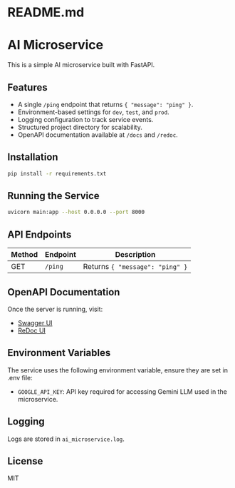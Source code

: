 # README.md

# AI Microservice

This is a simple AI microservice built with FastAPI.

## Features

- A single `/ping` endpoint that returns `{ "message": "ping" }`.
- Environment-based settings for `dev`, `test`, and `prod`.
- Logging configuration to track service events.
- Structured project directory for scalability.
- OpenAPI documentation available at `/docs` and `/redoc`.

## Installation

```sh
pip install -r requirements.txt
```

## Running the Service

```sh
uvicorn main:app --host 0.0.0.0 --port 8000
```

## API Endpoints

| Method | Endpoint | Description                     |
| ------ | -------- | ------------------------------- |
| GET    | `/ping`  | Returns `{ "message": "ping" }` |

## OpenAPI Documentation

Once the server is running, visit:

- [Swagger UI](http://127.0.0.1:8000/docs)
- [ReDoc UI](http://127.0.0.1:8000/redoc)

## Environment Variables

The service uses the following environment variable, ensure they are set in .env file:

- `GOOGLE_API_KEY`: API key required for accessing Gemini LLM used in the microservice.

## Logging

Logs are stored in `ai_microservice.log`.

## License

MIT